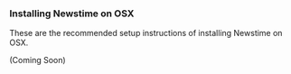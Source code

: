 ### Installing Newstime on OSX ###

These are the recommended setup instructions of installing Newstime on OSX.

(Coming Soon)
